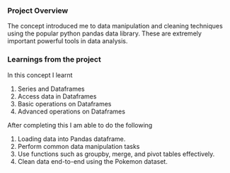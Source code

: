### Project Overview

 The concept introduced me to data manipulation and cleaning techniques using the popular python pandas data library. These are extremely important powerful tools in data analysis. 



### Learnings from the project

In this concept I learnt
1. Series and Dataframes
2. Access data in Dataframes
3. Basic operations on Dataframes
4. Advanced operations on Dataframes

After completing this I am able to do the following
1. Loading data into Pandas dataframe.
2. Perform common data manipulation tasks
3. Use functions such as groupby, merge, and pivot tables effectively.
4. Clean data end-to-end using the Pokemon dataset.



